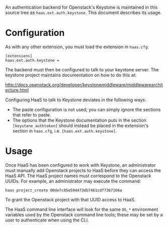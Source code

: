 An authentication backend for Openstack's Keystone is maintained in this
source tree as `haas.ext.auth.keystone`. This document describes its
usage.

# Configuration

As with any other extension, you must load the extension in `haas.cfg`:

    [extensions]
    haas.ext.auth.keystone =

The backend must then be configured to talk to your keystone server.
The keystone project maintains documentation on how to do this at:

<http://docs.openstack.org/developer/keystonemiddleware/middlewarearchitecture.html>

Configuring HaaS to talk to Keystone deviates in the following ways:

* The paste configuration is not used; you can simply ignore the
  sections that refer to paste.
* The options that the Keystone documentation puts in the section
  `[keystone_authtoken]` should instead be placed in the extension's
  section in `haas.cfg`, i.e. `[haas.ext.auth.keystone]`.

# Usage

Once HaaS has been configured to work with Keystone, an administrator
must manually add Openstack projects to HaaS before they can access the
HaaS API. The HaaS project names must correspond to the Openstack UUIDs.
For example, an administrator may execute the command:

    haas project_create 00de7c85e594473db7461cdf7367166a

To grant the Openstack project with that UUID access to HaaS.

The HaaS command line interface will look for the same `OS_*`
environment variables used by the Openstack command line tools; these
may be set by a user to authenticate when using the CLI.
